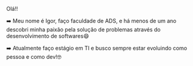 Olá!!

➡️ Meu nome é Igor, faço faculdade de ADS, e há menos de um ano descobri minha paixão 
pela solução de problemas através do desenvolvimento de softwares😄

➡️ Atualmente faço estágio em TI e busco sempre estar evoluindo como pessoa e como dev!🤓
